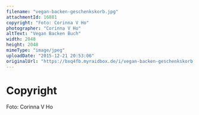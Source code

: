 ```yaml
---
filename: "vegan-backen-geschenkskorb.jpg"
attachmentId: 16881
copyright: "Foto: Corinna V Ho‎"
photographer: "Corinna V Ho‎"
altText: "Vegan Backen Buch"
width: 2048
height: 2048
mimeType: "image/jpeg"
uploadDate: "2015-12-21 20:53:06"
originalUrl: "https://bxq4fb.myraidbox.de/i/vegan-backen-geschenkskorb.jpg"
---
```


# Copyright

Foto: Corinna V Ho‎
